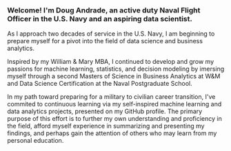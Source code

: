 ### Welcome! I'm Doug Andrade, an active duty Naval Flight Officer in the U.S. Navy and an aspiring data scientist. 

As I approach two decades of service in the U.S. Navy, I am beginning to prepare myself for a pivot into the field of data science and business analytics.

Inspired by my William & Mary MBA, I continued to develop and grow my passions for machine learning, statistics, and decision modeling by imersing myself through a second Masters of Science in Business Analytics at W&M and Data Science Certification at the Naval Postgraduate School.

In my path toward preparing for a military to civilian career transition, I've commited to continuous learning via my self-inspired machine learning and data analytics projects, presented on my GitHub profile. The primary purpose of this effort is to further my own understanding and proficiency in the field, afford myself experience in summarizing and presenting my findings, and perhaps gain the attention of others who may learn from my personal education.



<!--
**dougrandrade/dougrandrade** is a ✨ _special_ ✨ repository because its `README.md` (this file) appears on your GitHub profile.

Here are some ideas to get you started:

- 🔭 I’m currently working on ...
- 🌱 I’m currently learning ...
- 👯 I’m looking to collaborate on ...
- 🤔 I’m looking for help with ...
- 💬 Ask me about ...
- 📫 How to reach me: ...
- 😄 Pronouns: ...
- ⚡ Fun fact: ...
-->
